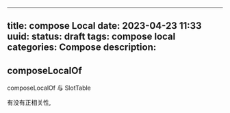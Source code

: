 
---
title: compose Local
date: 2023-04-23 11:33
uuid: 
status: draft
tags: compose local
categories: Compose
description: 
---

## composeLocalOf

composeLocalOf 与 SlotTable 

有没有正相关性, 


